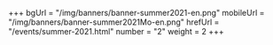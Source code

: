 +++
bgUrl = "/img/banners/banner-summer2021-en.png"
mobileUrl = "/img/banners/banner-summer2021Mo-en.png"
hrefUrl = "/events/summer-2021.html"
number = "2"
weight =  2
+++